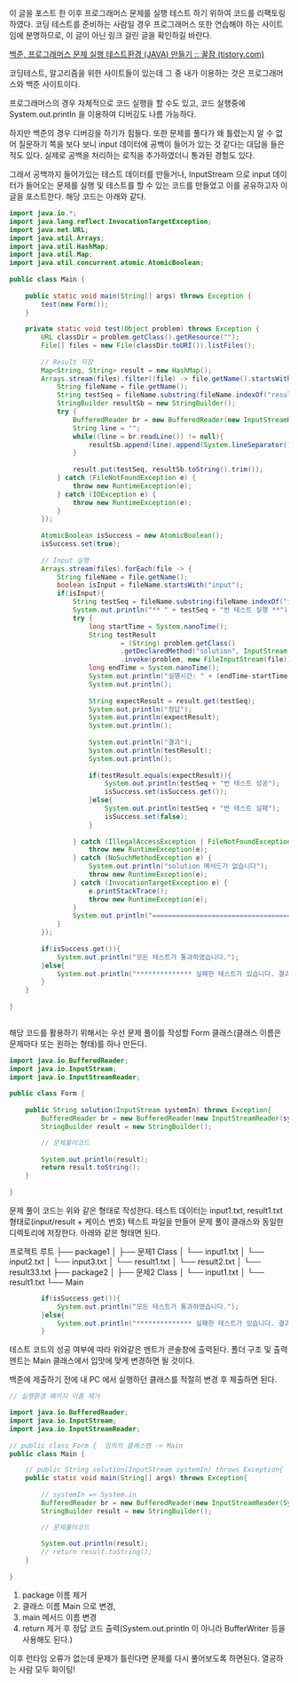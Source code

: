 
이 글을 포스트 한 이후 프로그래머스 문제를 실행 테스트 하기 위하여 코드를 리팩토링 하였다. 코딩 테스트를 준비하는 사람일 경우 프로그래머스 또한 연습해야 하는 사이트임에 분명하므로, 이 글이 아닌 링크 걸린 글을 확인하길 바란다.

[백준, 프로그래머스 문제 실행 테스트환경 (JAVA) 만들기 :: 꿀잠 (tistory.com)](https://ygs3004.tistory.com/17)

코딩테스트, 알고리즘을 위한 사이트들이 있는데 그 중 내가 이용하는 것은 프로그래머스와 백준 사이트이다.

프로그래머스의 경우 자체적으로 코드 실행을 할 수도 있고, 코드 실행중에 System.out.println 을 이용하여 디버깅도 나름 가능하다. 

하지만 백준의 경우 디버깅을 하기가 힘들다. 또한 문제를 풀다가 왜 틀렸는지 알 수 없어 질문하기 쪽을 보다 보니 input 데이터에 공백이 들어가 있는 것 같다는 대답을 들은 적도 있다. 실제로 공백을 처리하는 로직을 추가하였더니 통과된 경험도 있다.

그래서 공백까지 들어가있는 테스트 데이터를 만들거나, InputStream 으로 input 데이터가 들어오는 문제를 실행 및 테스트를 할 수 있는 코드를 만들었고 이를 공유하고자 이 글을 포스트한다. 해당 코드는 아래와 같다.

``` java
import java.io.*;  
import java.lang.reflect.InvocationTargetException;  
import java.net.URL;  
import java.util.Arrays;  
import java.util.HashMap;  
import java.util.Map;  
import java.util.concurrent.atomic.AtomicBoolean;  
  
public class Main {  
  
    public static void main(String[] args) throws Exception {  
        test(new Form());  
    }  
  
    private static void test(Object problem) throws Exception {  
        URL classDir = problem.getClass().getResource("");  
        File[] files = new File(classDir.toURI()).listFiles();  
  
        // Result 저장  
        Map<String, String> result = new HashMap();  
        Arrays.stream(files).filter((file) -> file.getName().startsWith("result")).forEach(file -> {  
            String fileName = file.getName();  
            String testSeq = fileName.substring(fileName.indexOf("result") + "result".length(), fileName.lastIndexOf("."));  
            StringBuilder resultSb = new StringBuilder();  
            try {  
                BufferedReader br = new BufferedReader(new InputStreamReader(new FileInputStream(file)));  
                String line = "";  
                while((line = br.readLine()) != null){  
                    resultSb.append(line).append(System.lineSeparator());  
                }  
  
                result.put(testSeq, resultSb.toString().trim());  
            } catch (FileNotFoundException e) {  
                throw new RuntimeException(e);  
            } catch (IOException e) {  
                throw new RuntimeException(e);  
            }  
        });  
  
        AtomicBoolean isSuccess = new AtomicBoolean();  
        isSuccess.set(true);  
  
        // Input 실행  
        Arrays.stream(files).forEach(file -> {  
            String fileName = file.getName();  
            boolean isInput = fileName.startsWith("input");  
            if(isInput){  
                String testSeq = fileName.substring(fileName.indexOf("input") + "input".length(), fileName.lastIndexOf("."));  
                System.out.println("** " + testSeq + "번 테스트 실행 **");  
                try {  
                    long startTime = System.nanoTime();  
                    String testResult  
                            = (String) problem.getClass()  
                            .getDeclaredMethod("solution", InputStream.class)  
                            .invoke(problem, new FileInputStream(file));  
                    long endTime = System.nanoTime();  
                    System.out.println("실행시간: " + (endTime-startTime)/1_000_000.00 +"ms");  
                    System.out.println();  
  
                    String expectResult = result.get(testSeq);  
                    System.out.println("정답");  
                    System.out.println(expectResult);  
                    System.out.println();  
  
                    System.out.println("결과");  
                    System.out.println(testResult);  
                    System.out.println();  
  
                    if(testResult.equals(expectResult)){  
                        System.out.println(testSeq + "번 테스트 성공");  
                        isSuccess.set(isSuccess.get());  
                    }else{  
                        System.out.println(testSeq + "번 테스트 실패");  
                        isSuccess.set(false);  
                    }  
  
                } catch (IllegalAccessException | FileNotFoundException e) {  
                    throw new RuntimeException(e);  
                } catch (NoSuchMethodException e) {  
                    System.out.println("solution 메서드가 없습니다");  
                    throw new RuntimeException(e);  
                } catch (InvocationTargetException e) {  
                    e.printStackTrace();  
                    throw new RuntimeException(e);  
                }  
                System.out.println("=======================================================================================");  
            }  
        });  
  
        if(isSuccess.get()){  
            System.out.println("모든 테스트가 통과하였습니다.");  
        }else{  
            System.out.println("************** 실패한 테스트가 있습니다. 결과를 확인해주세요 **************");  
        }  
    }  
  
}



```

해당 코드를 활용하기 위해서는 우선 문제 풀이를 작성할 Form 클래스(클래스 이름은 문제마다 또는 원하는 형태)를 하나 만든다.

``` java
import java.io.BufferedReader;  
import java.io.InputStream;  
import java.io.InputStreamReader;  
  
public class Form {  
  
    public String solution(InputStream systemIn) throws Exception{  
        BufferedReader br = new BufferedReader(new InputStreamReader(systemIn));  
        StringBuilder result = new StringBuilder();  

		// 문제풀이코드
  
        System.out.println(result);  
        return result.toString();  
    }  
  
}
```

문제 풀이 코드는 위와 같은 형태로 작성한다. 테스트 데이터는 input1.txt, result1.txt 형태로(input/result + 케이스 번호) 텍스트 파일을 만들어 문제 풀이 클래스와 동일한 디렉토리에 저장한다. 아래와 같은 형태면 된다.

프로젝트 루트
├── package1
│   ├── 문제1 Class
│   └── input1.txt
│   └── input2.txt
│   └── input3.txt
│   └── result1.txt
│   └── result2.txt
│   └── result33.txt
├── package2
│   ├── 문제2 Class
│   └── input1.txt
│   └── result1.txt
└── Main

``` java
        if(isSuccess.get()){  
            System.out.println("모든 테스트가 통과하였습니다.");  
        }else{  
            System.out.println("************** 실패한 테스트가 있습니다. 결과를 확인해주세요 **************");  
        }  

```

테스트 코드의 성공 여부에 따라 위와같은 멘트가 콘솔창에 출력된다.
폴더 구조 및 출력멘트는 Main 클래스에서 입맛에 맞게 변경하면 될 것이다.

백준에 제출하기 전에 내 PC 에서 실행하던 클래스를 적절히 변경 후 제출하면 된다.


``` java
// 실행환경 패키지 이름 제거

import java.io.BufferedReader;  
import java.io.InputStream;  
import java.io.InputStreamReader;  
  
// public class Form {  임의의 클래스명 -> Main
public class Main {  

	// public String solution(InputStream systemIn) throws Exception{ 
    public static void main(String[] args) throws Exception{  
    
        // systemIn => System.in
        BufferedReader br = new BufferedReader(new InputStreamReader(System.in));  
        StringBuilder result = new StringBuilder();  

		// 문제풀이코드
  
        System.out.println(result);  
        // return result.toString();  
    }  
  
}
```

1. package 이름 제거
2. 클래스 이름 Main 으로 변경,
3. main 메서드 이름 변경
4. return 제거 후 정답 코드 출력(System.out.println 이 아니라 BufferWriter 등을 사용해도 된다.)

이후 런타임 오류가 없는데 문제가 틀린다면 문제를 다시 풀어보도록 하면된다.
열공하는 사람 모두 화이팅!